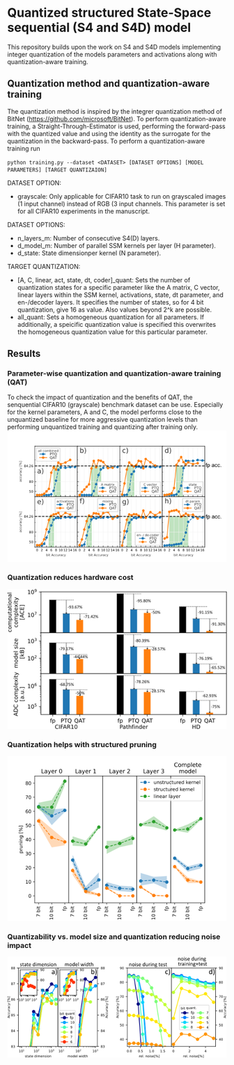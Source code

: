 # Quantized structured State-Space sequential (S4 and S4D) model
This repository builds upon the work on S4 and S4D models implementing integer quantization of the models parameters and activations along with quantization-aware training.

## Quantization method and quantization-aware training

The quantization method is inspired by the integrer quantization method of BitNet (https://github.com/microsoft/BitNet). 
To perform quantization-aware training, a Straight-Through-Estimator is used, performing the forward-pass with the quantized value and using the identity as the surrogate for the quantization in the backward-pass. 
To perform a quantization-aware training run

`python training.py --dataset <DATASET> [DATASET OPTIONS] [MODEL PARAMETERS] [TARGET QUANTIZAION]`

DATASET OPTION:
 - grayscale: Only applicable for CIFAR10 task to run on grayscaled images (1 input channel) instead of RGB (3 input channels. This parameter is set for all CIFAR10 experiments in the manuscript.

DATASET OPTIONS:
 - n_layers_m: Number of consecutive S4(D) layers.
 - d_model_m: Number of parallel SSM kernels per layer (H parameter).
 - d_state: State dimensionper kernel (N parameter).

TARGET QUANTIZATION:
 - [A, C, linear, act, state, dt, coder]_quant: Sets the number of quantization states for a specific parameter like the A matrix, C vector, linear layers within the SSM kernel, activations, state, dt parameter, and en-/decoder layers. It specifies the number of states, so for 4 bit quantization, give 16 as value. Also values beyond 2^k are possible.
 - all_quant: Sets a homogeneous quantization for all parameters. If additionally, a speicific quantization value is specified this overwrites the homogeneous quantization value for this particular parameter.

## Results

### Parameter-wise quantization and quantization-aware training (QAT)
To check the impact of quantization and the benefits of QAT, the senquential CIFAR10 (grayscale) benchmark dataset can be use. Especially for the kernel parameters, A and C, the model performs close to the unquantized baseline for more aggressive quantization levels than performing unquantized training and quantizing after training only.
![CIFAR10_quantization](images/Figure_CIFAR10_S4D_new.png)

### Quantization reduces hardware cost
![metrics](images/Figure_Metrics.png)

### Quantization helps with structured pruning
![Pruning](images/Figure_Pruning.png)

### Quantizability vs. model size and quantization reducing noise impact
![NoiseSize](images/Figure_NoiseSize.png)

